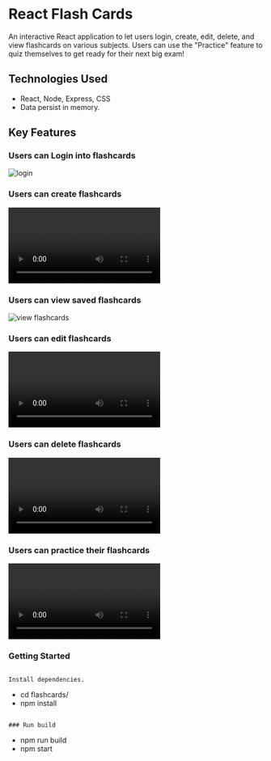 # React Flash Cards

An interactive React application to let users login, create, edit, delete, and view flashcards on various subjects.  Users can use the "Practice" feature to quiz themselves to get ready for their next big exam!

## Technologies Used
- React, Node, Express, CSS
- Data persist in memory.

## Key Features

### Users can Login into flashcards
![login](screenshot/login.png)

### Users can create flashcards
<!-- <img src="images/AddNewFlashcard.webm" alt="Oops...cant display"> -->
![add flashcards](images/AddNewFlashcard.webm)

### Users can view saved flashcards
<!-- <img src="images/ViewFlashcards.webm" alt="Oops...cant display"> -->
![view flashcards](images/userDetailAndFormula.png)

### Users can edit flashcards
<!-- <img src="images/EditFlashcards.webm" alt="Oops...cant display"> -->
![edit](images/EditFlashcards.webm)

### Users can delete flashcards
<!-- <img src="images/DeleteFlashcard.webm" alt="Oops...cant display"> -->
![delete](images/DeleteFlashcard.webm)

### Users can practice their flashcards
<!-- <img src="images/PracticeFlashcards.webm" alt="Oops...cant display"> -->
![practice](images/PracticeFlashcards.webm)

### Getting Started

```

Install dependencies.
```
- cd flashcards/
- npm install
```

### Run build
```
- npm run build
- npm start
```
